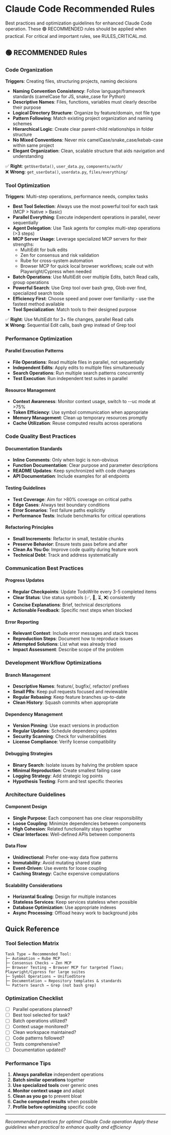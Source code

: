 # Claude Code Recommended Rules

Best practices and optimization guidelines for enhanced Claude Code operation.
These 🟢 RECOMMENDED rules should be applied when practical.
For critical and important rules, see RULES_CRITICAL.md.

## 🟢 RECOMMENDED Rules

### Code Organization
**Triggers**: Creating files, structuring projects, naming decisions

- **Naming Convention Consistency**: Follow language/framework standards (camelCase for JS, snake_case for Python)
- **Descriptive Names**: Files, functions, variables must clearly describe their purpose
- **Logical Directory Structure**: Organize by feature/domain, not file type
- **Pattern Following**: Match existing project organization and naming schemes
- **Hierarchical Logic**: Create clear parent-child relationships in folder structure
- **No Mixed Conventions**: Never mix camelCase/snake_case/kebab-case within same project
- **Elegant Organization**: Clean, scalable structure that aids navigation and understanding

✅ **Right**: `getUserData()`, `user_data.py`, `components/auth/`  
❌ **Wrong**: `get_userData()`, `userdata.py`, `files/everything/`

### Tool Optimization
**Triggers**: Multi-step operations, performance needs, complex tasks

- **Best Tool Selection**: Always use the most powerful tool for each task (MCP > Native > Basic)
- **Parallel Everything**: Execute independent operations in parallel, never sequentially
- **Agent Delegation**: Use Task agents for complex multi-step operations (>3 steps)
- **MCP Server Usage**: Leverage specialized MCP servers for their strengths:
  - MultiEdit for bulk edits
  - Zen for consensus and risk validation
  - Rube for cross-system automation
  - Browser MCP for quick local browser workflows; scale out with Playwright/Cypress when needed
- **Batch Operations**: Use MultiEdit over multiple Edits, batch Read calls, group operations
- **Powerful Search**: Use Grep tool over bash grep, Glob over find, specialized search tools
- **Efficiency First**: Choose speed and power over familiarity - use the fastest method available
- **Tool Specialization**: Match tools to their designed purpose

✅ **Right**: Use MultiEdit for 3+ file changes, parallel Read calls  
❌ **Wrong**: Sequential Edit calls, bash grep instead of Grep tool

### Performance Optimization

#### Parallel Execution Patterns
- **File Operations**: Read multiple files in parallel, not sequentially
- **Independent Edits**: Apply edits to multiple files simultaneously
- **Search Operations**: Run multiple search patterns concurrently
- **Test Execution**: Run independent test suites in parallel

#### Resource Management
- **Context Awareness**: Monitor context usage, switch to --uc mode at >75%
- **Token Efficiency**: Use symbol communication when appropriate
- **Memory Management**: Clean up temporary resources promptly
- **Cache Utilization**: Reuse computed results across operations

### Code Quality Best Practices

#### Documentation Standards
- **Inline Comments**: Only when logic is non-obvious
- **Function Documentation**: Clear purpose and parameter descriptions
- **README Updates**: Keep synchronized with code changes
- **API Documentation**: Include examples for all endpoints

#### Testing Guidelines
- **Test Coverage**: Aim for >80% coverage on critical paths
- **Edge Cases**: Always test boundary conditions
- **Error Scenarios**: Test failure paths explicitly
- **Performance Tests**: Include benchmarks for critical operations

#### Refactoring Principles
- **Small Increments**: Refactor in small, testable chunks
- **Preserve Behavior**: Ensure tests pass before and after
- **Clean As You Go**: Improve code quality during feature work
- **Technical Debt**: Track and address systematically

### Communication Best Practices

#### Progress Updates
- **Regular Checkpoints**: Update TodoWrite every 3-5 completed items
- **Clear Status**: Use status symbols (✅, 🔄, ⏳, ❌) consistently
- **Concise Explanations**: Brief, technical descriptions
- **Actionable Feedback**: Specific next steps when blocked

#### Error Reporting
- **Relevant Context**: Include error messages and stack traces
- **Reproduction Steps**: Document how to reproduce issues
- **Attempted Solutions**: List what was already tried
- **Impact Assessment**: Describe scope of the problem

### Development Workflow Optimizations

#### Branch Management
- **Descriptive Names**: feature/, bugfix/, refactor/ prefixes
- **Small PRs**: Keep pull requests focused and reviewable
- **Regular Rebasing**: Keep feature branches up-to-date
- **Clean History**: Squash commits when appropriate

#### Dependency Management
- **Version Pinning**: Use exact versions in production
- **Regular Updates**: Schedule dependency updates
- **Security Scanning**: Check for vulnerabilities
- **License Compliance**: Verify license compatibility

#### Debugging Strategies
- **Binary Search**: Isolate issues by halving the problem space
- **Minimal Reproduction**: Create smallest failing case
- **Logging Strategy**: Add strategic log points
- **Hypothesis Testing**: Form and test specific theories

### Architecture Guidelines

#### Component Design
- **Single Purpose**: Each component has one clear responsibility
- **Loose Coupling**: Minimize dependencies between components
- **High Cohesion**: Related functionality stays together
- **Clear Interfaces**: Well-defined APIs between components

#### Data Flow
- **Unidirectional**: Prefer one-way data flow patterns
- **Immutability**: Avoid mutating shared state
- **Event-Driven**: Use events for loose coupling
- **Caching Strategy**: Cache expensive computations

#### Scalability Considerations
- **Horizontal Scaling**: Design for multiple instances
- **Stateless Services**: Keep services stateless when possible
- **Database Optimization**: Use appropriate indexes
- **Async Processing**: Offload heavy work to background jobs

## Quick Reference

### Tool Selection Matrix
```
Task Type → Recommended Tool:
├─ Automation → Rube MCP
├─ Consensus Checks → Zen MCP
├─ Browser Testing → Browser MCP for targeted flows; Playwright/Cypress for large suites
├─ Symbol Operations → UnifiedStore
├─ Documentation → Repository templates & standards
└─ Pattern Search → Grep (not bash grep)
```

### Optimization Checklist
- [ ] Parallel operations planned?
- [ ] Best tool selected for task?
- [ ] Batch operations utilized?
- [ ] Context usage monitored?
- [ ] Clean workspace maintained?
- [ ] Code patterns followed?
- [ ] Tests comprehensive?
- [ ] Documentation updated?

### Performance Tips
1. **Always parallelize** independent operations
2. **Batch similar operations** together
3. **Use specialized tools** over generic ones
4. **Monitor context usage** and adapt
5. **Clean as you go** to prevent bloat
6. **Cache computed results** when possible
7. **Profile before optimizing** specific code

---
*Recommended practices for optimal Claude Code operation*
*Apply these guidelines when practical to enhance quality and efficiency*
